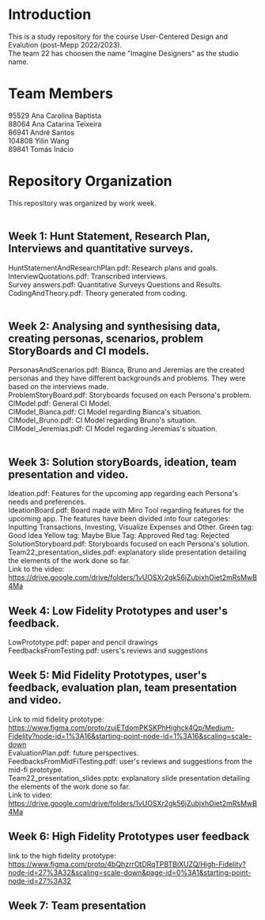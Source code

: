 # Introduction
This is a study repository for the course User-Centered Design and Evalution (post-Mepp 2022/2023). <br />
The team 22 has choosen the name "Imagine Designers" as the studio name.
# Team Members
95529   Ana Carolina Baptista <br />
88064   Ana Catarina Teixeira <br />
86941   André Santos <br />
104808  Yilin Wang <br />
89841   Tomás Inácio <br />
# Repository Organization
This repository was organized by work week. <br />
<br />
## Week 1: Hunt Statement, Research Plan, Interviews and quantitative surveys.<br />
HuntStatementAndResearchPlan.pdf: Research plans and goals. <br />
InterviewQuotations.pdf: Transcribed interviews. <br />
Survey answers.pdf: Quantitative Surveys Questions and Results. <br />
CodingAndTheory.pdf: Theory generated from coding.<br />
<br />
## Week 2: Analysing and synthesising data, creating personas, scenarios, problem StoryBoards and CI models. <br />
PersonasAndScenarios.pdf: Bianca, Bruno and Jeremias are the created personas and they have different backgrounds and problems. They were based on the interviews made. <br />
ProblemStoryBoard.pdf: Storyboards focused on each Persona's problem. <br />
CIModel.pdf: General CI Model. <br />
CIModel_Bianca.pdf: CI Model regarding Bianca's situation.<br />
CIModel_Bruno.pdf: CI Model regarding Bruno's situation.<br />
CIModel_Jeremias.pdf: CI Model regarding Jeremias's situation.<br />
<br />
## Week 3: Solution storyBoards, ideation, team presentation and video. <br />
Ideation.pdf: Features for the upcoming app regarding each Persona's needs and preferences. <br />
IdeationBoard.pdf: Board made with Miro Tool regarding features for the upcoming app. The features have been divided into four categories: Inputting Transactions, Investing, Visualize Expenses and Other. Green tag: Good Idea Yellow tag: Maybe Blue Tag: Approved Red tag: Rejected <br />
SolutionStoryboard.pdf: Storyboards focused on each Persona's solution. <br />
Team22_presentation_slides.pdf: explanatory slide presentation detailing the elements of the work done so far.<br />
Link to the video: https://drive.google.com/drive/folders/1vUOSXr2gk56jZubjxhOiet2mRsMwB4Ma <br />
## Week 4: Low Fidelity Prototypes and user's feedback. <br />
LowPrototype.pdf: paper and pencil drawings <br />
FeedbacksFromTesting.pdf: users's reviews and suggestions <br />
## Week 5: Mid Fidelity Prototypes, user's feedback, evaluation plan, team presentation and video. <br />
Link to mid fidelity prototype: https://www.figma.com/proto/zujETdomPKSKPhHighck4Qp/Medium-Fidelity?node-id=1%3A16&starting-point-node-id=1%3A16&scaling=scale-down <br/>
EvaluationPlan.pdf: future perspectives. <br />
FeedbacksFromMidFiTesting.pdf: user's reviews and suggestions from the mid-fi prototype. <br />
Team22_presentation_slides.pptx: explanatory slide presentation detailing the elements of the work done so far.<br />
Link to video: https://drive.google.com/drive/folders/1vUOSXr2gk56jZubjxhOiet2mRsMwB4Ma<br />
## Week 6: High Fidelity Prototypes user feedback <br />
link to the high fidelity prototype: https://www.figma.com/proto/4bQhzrrOtDRqTPBTBiXUZQ/High-Fidelity?node-id=27%3A32&scaling=scale-down&page-id=0%3A1&starting-point-node-id=27%3A32
## Week 7: Team presentation <br />
